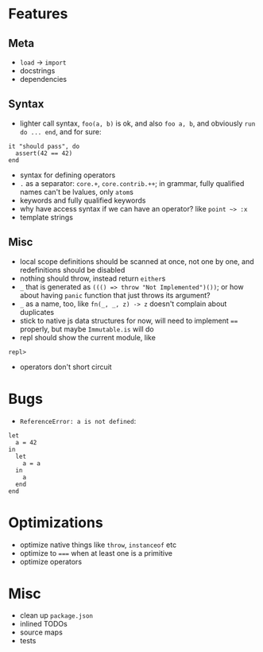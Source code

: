 # Features
## Meta
- `load` -> `import`
- docstrings
- dependencies

## Syntax
- lighter call syntax, `foo(a, b)` is ok, and also `foo a, b`, and obviously `run do ... end`, and for sure:
```
it "should pass", do
  assert(42 == 42)
end
```
- syntax for defining operators
- `.` as a separator: `core.+`, `core.contrib.++`; in grammar, fully qualified names can't be lvalues, only `atom`s
- keywords and fully qualified keywords
- why have access syntax if we can have an operator? like `point ~> :x`
- template strings

## Misc
- local scope definitions should be scanned at once, not one by one, and redefinitions should be disabled
- nothing should throw, instead return `either`s
- `_` that is generated as `((() => throw "Not Implemented")())`; or how about having `panic` function that just throws its argument?
- `_` as a name, too, like `fn(_, _, z) -> z` doesn't complain about duplicates
- stick to native js data structures for now, will need to implement `==` properly, but maybe `Immutable.is` will do
- repl should show the current module, like
```
repl>
```
- operators don't short circuit

# Bugs
- `ReferenceError: a is not defined`:
```
let
  a = 42
in
  let
    a = a
  in
    a
  end
end
```

# Optimizations
- optimize native things like `throw`, `instanceof` etc
- optimize to `===` when at least one is a primitive
- optimize operators

# Misc
- clean up `package.json`
- inlined TODOs
- source maps
- tests
